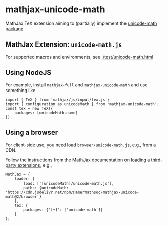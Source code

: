 # mathjax-unicode-math

MathJax TeX extension aiming to (partially) implement the [unicode-math package](https://ctan.org/pkg/unicode-math).

## MathJax Extension: `unicode-math.js`

For supported macros and environments, see [./test/unicode-math.html](test/unicode-math.html)


## Using NodeJS

For example, install `mathjax-full` and `mathjax-unicode-math` and use something like

    import { TeX } from 'mathjax/js/input/tex.js';
    import { configuration as unicodeMath } from 'mathjax-unicode-math';
    const tex = new TeX({
        packages: [unicodeMath.name]
    });


## Using a browser

For client-side use, you need load `browser/unicode-math.js`, e.g., from a CDN.

Follow the instructions from the MathJax documentation on [loading a third-party extensions](http://docs.mathjax.org/en/latest/web/webpack.html#loading-the-extension), e.g.,

    MathJax = {
        loader: {
            load: ['[unicodeMath]/unicode-math.js'],
            paths: {unicodeMath: 'https://cdn.jsdelivr.net/npm/@amermathsoc/mathjax-unicode-math@2/browser'}
        },
        tex: {
            packages: {'[+]': ['unicode-math']}
        }
    };
